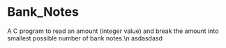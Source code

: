 # Bank_Notes
A C program to read an amount (integer value) and break the amount into smallest possible number of bank notes.\n
asdasdasd

